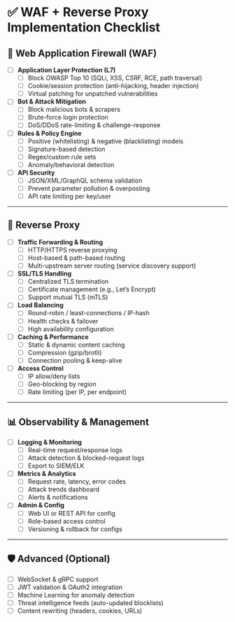 # ✅ WAF + Reverse Proxy Implementation Checklist

## 🔐 Web Application Firewall (WAF)
- [ ] **Application Layer Protection (L7)**  
  - [ ] Block OWASP Top 10 (SQLi, XSS, CSRF, RCE, path traversal)  
  - [ ] Cookie/session protection (anti-hijacking, header injection)  
  - [ ] Virtual patching for unpatched vulnerabilities  

- [ ] **Bot & Attack Mitigation**  
  - [ ] Block malicious bots & scrapers  
  - [ ] Brute-force login protection  
  - [ ] DoS/DDoS rate-limiting & challenge-response  

- [ ] **Rules & Policy Engine**  
  - [ ] Positive (whitelisting) & negative (blacklisting) models  
  - [ ] Signature-based detection  
  - [ ] Regex/custom rule sets  
  - [ ] Anomaly/behavioral detection  

- [ ] **API Security**  
  - [ ] JSON/XML/GraphQL schema validation  
  - [ ] Prevent parameter pollution & overposting  
  - [ ] API rate limiting per key/user  

---

## 🔄 Reverse Proxy
- [ ] **Traffic Forwarding & Routing**  
  - [ ] HTTP/HTTPS reverse proxying  
  - [ ] Host-based & path-based routing  
  - [ ] Multi-upstream server routing (service discovery support)  

- [ ] **SSL/TLS Handling**  
  - [ ] Centralized TLS termination  
  - [ ] Certificate management (e.g., Let’s Encrypt)  
  - [ ] Support mutual TLS (mTLS)  

- [ ] **Load Balancing**  
  - [ ] Round-robin / least-connections / IP-hash  
  - [ ] Health checks & failover  
  - [ ] High availability configuration  

- [ ] **Caching & Performance**  
  - [ ] Static & dynamic content caching  
  - [ ] Compression (gzip/brotli)  
  - [ ] Connection pooling & keep-alive  

- [ ] **Access Control**  
  - [ ] IP allow/deny lists  
  - [ ] Geo-blocking by region  
  - [ ] Rate limiting (per IP, per endpoint)  

---

## 📊 Observability & Management
- [ ] **Logging & Monitoring**  
  - [ ] Real-time request/response logs  
  - [ ] Attack detection & blocked-request logs  
  - [ ] Export to SIEM/ELK  

- [ ] **Metrics & Analytics**  
  - [ ] Request rate, latency, error codes  
  - [ ] Attack trends dashboard  
  - [ ] Alerts & notifications  

- [ ] **Admin & Config**  
  - [ ] Web UI or REST API for config  
  - [ ] Role-based access control  
  - [ ] Versioning & rollback for configs  

---

## 🛡️ Advanced (Optional)
- [ ] WebSocket & gRPC support  
- [ ] JWT validation & OAuth2 integration  
- [ ] Machine Learning for anomaly detection  
- [ ] Threat intelligence feeds (auto-updated blocklists)  
- [ ] Content rewriting (headers, cookies, URLs)  
